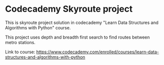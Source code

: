 # Codecademy Skyroute project

This is skyroute project solution in codecademy "Learn Data Structures and Algorithms with Python" course.

This project uses depth and breadth first search to find routes between metro stations.

Link to course: https://www.codecademy.com/enrolled/courses/learn-data-structures-and-algorithms-with-python
